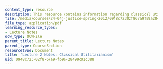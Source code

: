```yaml
---
content_type: resource
description: This resource contains information regarding classical utilitarianism.
file: /media/courses/24-04j-justice-spring-2012/0948c72302f867a9fb9a28499c01c388_MIT24_04JS12_lec02.pdf
file_type: application/pdf
learning_resource_types:
- Lecture Notes
ocw_type: OCWFile
parent_title: Lecture Notes
parent_type: CourseSection
resourcetype: Document
title: 'Lecture 2 Notes: Classical Utilitarianism'
uid: 0948c723-02f8-67a9-fb9a-28499c01c388
---
```


